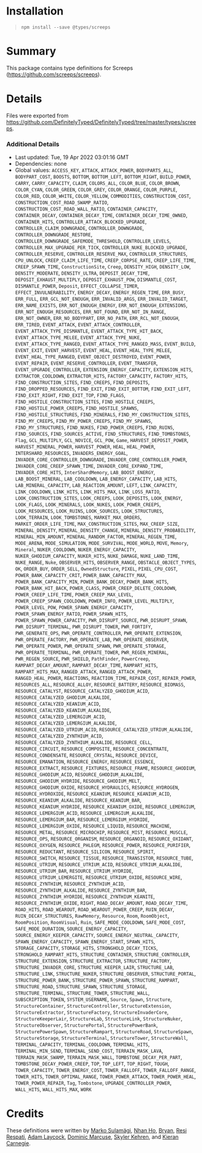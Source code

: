 # Installation
> `npm install --save @types/screeps`

# Summary
This package contains type definitions for Screeps (https://github.com/screeps/screeps).

# Details
Files were exported from https://github.com/DefinitelyTyped/DefinitelyTyped/tree/master/types/screeps.

### Additional Details
 * Last updated: Tue, 19 Apr 2022 03:01:16 GMT
 * Dependencies: none
 * Global values: `ACCESS_KEY`, `ATTACK`, `ATTACK_POWER`, `BODYPARTS_ALL`, `BODYPART_COST`, `BOOSTS`, `BOTTOM`, `BOTTOM_LEFT`, `BOTTOM_RIGHT`, `BUILD_POWER`, `CARRY`, `CARRY_CAPACITY`, `CLAIM`, `COLORS_ALL`, `COLOR_BLUE`, `COLOR_BROWN`, `COLOR_CYAN`, `COLOR_GREEN`, `COLOR_GREY`, `COLOR_ORANGE`, `COLOR_PURPLE`, `COLOR_RED`, `COLOR_WHITE`, `COLOR_YELLOW`, `COMMODITIES`, `CONSTRUCTION_COST`, `CONSTRUCTION_COST_ROAD_SWAMP_RATIO`, `CONSTRUCTION_COST_ROAD_WALL_RATIO`, `CONTAINER_CAPACITY`, `CONTAINER_DECAY`, `CONTAINER_DECAY_TIME`, `CONTAINER_DECAY_TIME_OWNED`, `CONTAINER_HITS`, `CONTROLLER_ATTACK_BLOCKED_UPGRADE`, `CONTROLLER_CLAIM_DOWNGRADE`, `CONTROLLER_DOWNGRADE`, `CONTROLLER_DOWNGRADE_RESTORE`, `CONTROLLER_DOWNGRADE_SAFEMODE_THRESHOLD`, `CONTROLLER_LEVELS`, `CONTROLLER_MAX_UPGRADE_PER_TICK`, `CONTROLLER_NUKE_BLOCKED_UPGRADE`, `CONTROLLER_RESERVE`, `CONTROLLER_RESERVE_MAX`, `CONTROLLER_STRUCTURES`, `CPU_UNLOCK`, `CREEP_CLAIM_LIFE_TIME`, `CREEP_CORPSE_RATE`, `CREEP_LIFE_TIME`, `CREEP_SPAWN_TIME`, `ConstructionSite`, `Creep`, `DENSITY_HIGH`, `DENSITY_LOW`, `DENSITY_MODERATE`, `DENSITY_ULTRA`, `DEPOSIT_DECAY_TIME`, `DEPOSIT_EXHAUST_MULTIPLY`, `DEPOSIT_EXHAUST_POW`, `DISMANTLE_COST`, `DISMANTLE_POWER`, `Deposit`, `EFFECT_COLLAPSE_TIMER`, `EFFECT_INVULNERABILITY`, `ENERGY_DECAY`, `ENERGY_REGEN_TIME`, `ERR_BUSY`, `ERR_FULL`, `ERR_GCL_NOT_ENOUGH`, `ERR_INVALID_ARGS`, `ERR_INVALID_TARGET`, `ERR_NAME_EXISTS`, `ERR_NOT_ENOUGH_ENERGY`, `ERR_NOT_ENOUGH_EXTENSIONS`, `ERR_NOT_ENOUGH_RESOURCES`, `ERR_NOT_FOUND`, `ERR_NOT_IN_RANGE`, `ERR_NOT_OWNER`, `ERR_NO_BODYPART`, `ERR_NO_PATH`, `ERR_RCL_NOT_ENOUGH`, `ERR_TIRED`, `EVENT_ATTACK`, `EVENT_ATTACK_CONTROLLER`, `EVENT_ATTACK_TYPE_DISMANTLE`, `EVENT_ATTACK_TYPE_HIT_BACK`, `EVENT_ATTACK_TYPE_MELEE`, `EVENT_ATTACK_TYPE_NUKE`, `EVENT_ATTACK_TYPE_RANGED`, `EVENT_ATTACK_TYPE_RANGED_MASS`, `EVENT_BUILD`, `EVENT_EXIT`, `EVENT_HARVEST`, `EVENT_HEAL`, `EVENT_HEAL_TYPE_MELEE`, `EVENT_HEAL_TYPE_RANGED`, `EVENT_OBJECT_DESTROYED`, `EVENT_POWER`, `EVENT_REPAIR`, `EVENT_RESERVE_CONTROLLER`, `EVENT_TRANSFER`, `EVENT_UPGRADE_CONTROLLER`, `EXTENSION_ENERGY_CAPACITY`, `EXTENSION_HITS`, `EXTRACTOR_COOLDOWN`, `EXTRACTOR_HITS`, `FACTORY_CAPACITY`, `FACTORY_HITS`, `FIND_CONSTRUCTION_SITES`, `FIND_CREEPS`, `FIND_DEPOSITS`, `FIND_DROPPED_RESOURCES`, `FIND_EXIT`, `FIND_EXIT_BOTTOM`, `FIND_EXIT_LEFT`, `FIND_EXIT_RIGHT`, `FIND_EXIT_TOP`, `FIND_FLAGS`, `FIND_HOSTILE_CONSTRUCTION_SITES`, `FIND_HOSTILE_CREEPS`, `FIND_HOSTILE_POWER_CREEPS`, `FIND_HOSTILE_SPAWNS`, `FIND_HOSTILE_STRUCTURES`, `FIND_MINERALS`, `FIND_MY_CONSTRUCTION_SITES`, `FIND_MY_CREEPS`, `FIND_MY_POWER_CREEPS`, `FIND_MY_SPAWNS`, `FIND_MY_STRUCTURES`, `FIND_NUKES`, `FIND_POWER_CREEPS`, `FIND_RUINS`, `FIND_SOURCES`, `FIND_SOURCES_ACTIVE`, `FIND_STRUCTURES`, `FIND_TOMBSTONES`, `Flag`, `GCL_MULTIPLY`, `GCL_NOVICE`, `GCL_POW`, `Game`, `HARVEST_DEPOSIT_POWER`, `HARVEST_MINERAL_POWER`, `HARVEST_POWER`, `HEAL`, `HEAL_POWER`, `INTERSHARD_RESOURCES`, `INVADERS_ENERGY_GOAL`, `INVADER_CORE_CONTROLLER_DOWNGRADE`, `INVADER_CORE_CONTROLLER_POWER`, `INVADER_CORE_CREEP_SPAWN_TIME`, `INVADER_CORE_EXPAND_TIME`, `INVADER_CORE_HITS`, `InterShardMemory`, `LAB_BOOST_ENERGY`, `LAB_BOOST_MINERAL`, `LAB_COOLDOWN`, `LAB_ENERGY_CAPACITY`, `LAB_HITS`, `LAB_MINERAL_CAPACITY`, `LAB_REACTION_AMOUNT`, `LEFT`, `LINK_CAPACITY`, `LINK_COOLDOWN`, `LINK_HITS`, `LINK_HITS_MAX`, `LINK_LOSS_RATIO`, `LOOK_CONSTRUCTION_SITES`, `LOOK_CREEPS`, `LOOK_DEPOSITS`, `LOOK_ENERGY`, `LOOK_FLAGS`, `LOOK_MINERALS`, `LOOK_NUKES`, `LOOK_POWER_CREEPS`, `LOOK_RESOURCES`, `LOOK_RUINS`, `LOOK_SOURCES`, `LOOK_STRUCTURES`, `LOOK_TERRAIN`, `LOOK_TOMBSTONES`, `MARKET_MAX_ORDERS`, `MARKET_ORDER_LIFE_TIME`, `MAX_CONSTRUCTION_SITES`, `MAX_CREEP_SIZE`, `MINERAL_DENSITY`, `MINERAL_DENSITY_CHANGE`, `MINERAL_DENSITY_PROBABILITY`, `MINERAL_MIN_AMOUNT`, `MINERAL_RANDOM_FACTOR`, `MINERAL_REGEN_TIME`, `MODE_ARENA`, `MODE_SIMULATION`, `MODE_SURVIVAL`, `MODE_WORLD`, `MOVE`, `Memory`, `Mineral`, `NUKER_COOLDOWN`, `NUKER_ENERGY_CAPACITY`, `NUKER_GHODIUM_CAPACITY`, `NUKER_HITS`, `NUKE_DAMAGE`, `NUKE_LAND_TIME`, `NUKE_RANGE`, `Nuke`, `OBSERVER_HITS`, `OBSERVER_RANGE`, `OBSTACLE_OBJECT_TYPES`, `OK`, `ORDER_BUY`, `ORDER_SELL`, `OwnedStructure`, `PIXEL`, `PIXEL_CPU_COST`, `POWER_BANK_CAPACITY_CRIT`, `POWER_BANK_CAPACITY_MAX`, `POWER_BANK_CAPACITY_MIN`, `POWER_BANK_DECAY`, `POWER_BANK_HITS`, `POWER_BANK_HIT_BACK`, `POWER_CLASS`, `POWER_CREEP_DELETE_COOLDOWN`, `POWER_CREEP_LIFE_TIME`, `POWER_CREEP_MAX_LEVEL`, `POWER_CREEP_SPAWN_COOLDOWN`, `POWER_INFO`, `POWER_LEVEL_MULTIPLY`, `POWER_LEVEL_POW`, `POWER_SPAWN_ENERGY_CAPACITY`, `POWER_SPAWN_ENERGY_RATIO`, `POWER_SPAWN_HITS`, `POWER_SPAWN_POWER_CAPACITY`, `PWR_DISRUPT_SOURCE`, `PWR_DISRUPT_SPAWN`, `PWR_DISRUPT_TERMINAL`, `PWR_DISRUPT_TOWER`, `PWR_FORTIFY`, `PWR_GENERATE_OPS`, `PWR_OPERATE_CONTROLLER`, `PWR_OPERATE_EXTENSION`, `PWR_OPERATE_FACTORY`, `PWR_OPERATE_LAB`, `PWR_OPERATE_OBSERVER`, `PWR_OPERATE_POWER`, `PWR_OPERATE_SPAWN`, `PWR_OPERATE_STORAGE`, `PWR_OPERATE_TERMINAL`, `PWR_OPERATE_TOWER`, `PWR_REGEN_MINERAL`, `PWR_REGEN_SOURCE`, `PWR_SHIELD`, `PathFinder`, `PowerCreep`, `RAMPART_DECAY_AMOUNT`, `RAMPART_DECAY_TIME`, `RAMPART_HITS`, `RAMPART_HITS_MAX`, `RANGED_ATTACK`, `RANGED_ATTACK_POWER`, `RANGED_HEAL_POWER`, `REACTIONS`, `REACTION_TIME`, `REPAIR_COST`, `REPAIR_POWER`, `RESOURCES_ALL`, `RESOURCE_ALLOY`, `RESOURCE_BATTERY`, `RESOURCE_BIOMASS`, `RESOURCE_CATALYST`, `RESOURCE_CATALYZED_GHODIUM_ACID`, `RESOURCE_CATALYZED_GHODIUM_ALKALIDE`, `RESOURCE_CATALYZED_KEANIUM_ACID`, `RESOURCE_CATALYZED_KEANIUM_ALKALIDE`, `RESOURCE_CATALYZED_LEMERGIUM_ACID`, `RESOURCE_CATALYZED_LEMERGIUM_ALKALIDE`, `RESOURCE_CATALYZED_UTRIUM_ACID`, `RESOURCE_CATALYZED_UTRIUM_ALKALIDE`, `RESOURCE_CATALYZED_ZYNTHIUM_ACID`, `RESOURCE_CATALYZED_ZYNTHIUM_ALKALIDE`, `RESOURCE_CELL`, `RESOURCE_CIRCUIT`, `RESOURCE_COMPOSITE`, `RESOURCE_CONCENTRATE`, `RESOURCE_CONDENSATE`, `RESOURCE_CRYSTAL`, `RESOURCE_DEVICE`, `RESOURCE_EMANATION`, `RESOURCE_ENERGY`, `RESOURCE_ESSENCE`, `RESOURCE_EXTRACT`, `RESOURCE_FIXTURES`, `RESOURCE_FRAME`, `RESOURCE_GHODIUM`, `RESOURCE_GHODIUM_ACID`, `RESOURCE_GHODIUM_ALKALIDE`, `RESOURCE_GHODIUM_HYDRIDE`, `RESOURCE_GHODIUM_MELT`, `RESOURCE_GHODIUM_OXIDE`, `RESOURCE_HYDRAULICS`, `RESOURCE_HYDROGEN`, `RESOURCE_HYDROXIDE`, `RESOURCE_KEANIUM`, `RESOURCE_KEANIUM_ACID`, `RESOURCE_KEANIUM_ALKALIDE`, `RESOURCE_KEANIUM_BAR`, `RESOURCE_KEANIUM_HYDRIDE`, `RESOURCE_KEANIUM_OXIDE`, `RESOURCE_LEMERGIUM`, `RESOURCE_LEMERGIUM_ACID`, `RESOURCE_LEMERGIUM_ALKALIDE`, `RESOURCE_LEMERGIUM_BAR`, `RESOURCE_LEMERGIUM_HYDRIDE`, `RESOURCE_LEMERGIUM_OXIDE`, `RESOURCE_LIQUID`, `RESOURCE_MACHINE`, `RESOURCE_METAL`, `RESOURCE_MICROCHIP`, `RESOURCE_MIST`, `RESOURCE_MUSCLE`, `RESOURCE_OPS`, `RESOURCE_ORGANISM`, `RESOURCE_ORGANOID`, `RESOURCE_OXIDANT`, `RESOURCE_OXYGEN`, `RESOURCE_PHLEGM`, `RESOURCE_POWER`, `RESOURCE_PURIFIER`, `RESOURCE_REDUCTANT`, `RESOURCE_SILICON`, `RESOURCE_SPIRIT`, `RESOURCE_SWITCH`, `RESOURCE_TISSUE`, `RESOURCE_TRANSISTOR`, `RESOURCE_TUBE`, `RESOURCE_UTRIUM`, `RESOURCE_UTRIUM_ACID`, `RESOURCE_UTRIUM_ALKALIDE`, `RESOURCE_UTRIUM_BAR`, `RESOURCE_UTRIUM_HYDRIDE`, `RESOURCE_UTRIUM_LEMERGITE`, `RESOURCE_UTRIUM_OXIDE`, `RESOURCE_WIRE`, `RESOURCE_ZYNTHIUM`, `RESOURCE_ZYNTHIUM_ACID`, `RESOURCE_ZYNTHIUM_ALKALIDE`, `RESOURCE_ZYNTHIUM_BAR`, `RESOURCE_ZYNTHIUM_HYDRIDE`, `RESOURCE_ZYNTHIUM_KEANITE`, `RESOURCE_ZYNTHIUM_OXIDE`, `RIGHT`, `ROAD_DECAY_AMOUNT`, `ROAD_DECAY_TIME`, `ROAD_HITS`, `ROAD_WEAROUT`, `ROAD_WEAROUT_POWER_CREEP`, `RUIN_DECAY`, `RUIN_DECAY_STRUCTURES`, `RawMemory`, `Resource`, `Room`, `RoomObject`, `RoomPosition`, `RoomVisual`, `Ruin`, `SAFE_MODE_COOLDOWN`, `SAFE_MODE_COST`, `SAFE_MODE_DURATION`, `SOURCE_ENERGY_CAPACITY`, `SOURCE_ENERGY_KEEPER_CAPACITY`, `SOURCE_ENERGY_NEUTRAL_CAPACITY`, `SPAWN_ENERGY_CAPACITY`, `SPAWN_ENERGY_START`, `SPAWN_HITS`, `STORAGE_CAPACITY`, `STORAGE_HITS`, `STRONGHOLD_DECAY_TICKS`, `STRONGHOLD_RAMPART_HITS`, `STRUCTURE_CONTAINER`, `STRUCTURE_CONTROLLER`, `STRUCTURE_EXTENSION`, `STRUCTURE_EXTRACTOR`, `STRUCTURE_FACTORY`, `STRUCTURE_INVADER_CORE`, `STRUCTURE_KEEPER_LAIR`, `STRUCTURE_LAB`, `STRUCTURE_LINK`, `STRUCTURE_NUKER`, `STRUCTURE_OBSERVER`, `STRUCTURE_PORTAL`, `STRUCTURE_POWER_BANK`, `STRUCTURE_POWER_SPAWN`, `STRUCTURE_RAMPART`, `STRUCTURE_ROAD`, `STRUCTURE_SPAWN`, `STRUCTURE_STORAGE`, `STRUCTURE_TERMINAL`, `STRUCTURE_TOWER`, `STRUCTURE_WALL`, `SUBSCRIPTION_TOKEN`, `SYSTEM_USERNAME`, `Source`, `Spawn`, `Structure`, `StructureContainer`, `StructureController`, `StructureExtension`, `StructureExtractor`, `StructureFactory`, `StructureInvaderCore`, `StructureKeeperLair`, `StructureLab`, `StructureLink`, `StructureNuker`, `StructureObserver`, `StructurePortal`, `StructurePowerBank`, `StructurePowerSpawn`, `StructureRampart`, `StructureRoad`, `StructureSpawn`, `StructureStorage`, `StructureTerminal`, `StructureTower`, `StructureWall`, `TERMINAL_CAPACITY`, `TERMINAL_COOLDOWN`, `TERMINAL_HITS`, `TERMINAL_MIN_SEND`, `TERMINAL_SEND_COST`, `TERRAIN_MASK_LAVA`, `TERRAIN_MASK_SWAMP`, `TERRAIN_MASK_WALL`, `TOMBSTONE_DECAY_PER_PART`, `TOMBSTONE_DECAY_POWER_CREEP`, `TOP`, `TOP_LEFT`, `TOP_RIGHT`, `TOUGH`, `TOWER_CAPACITY`, `TOWER_ENERGY_COST`, `TOWER_FALLOFF`, `TOWER_FALLOFF_RANGE`, `TOWER_HITS`, `TOWER_OPTIMAL_RANGE`, `TOWER_POWER_ATTACK`, `TOWER_POWER_HEAL`, `TOWER_POWER_REPAIR`, `Tag`, `Tombstone`, `UPGRADE_CONTROLLER_POWER`, `WALL_HITS`, `WALL_HITS_MAX`, `WORK`

# Credits
These definitions were written by [Marko Sulamägi](https://github.com/MarkoSulamagi), [Nhan Ho](https://github.com/NhanHo), [Bryan](https://github.com/bryanbecker), [Resi Respati](https://github.com/resir014), [Adam Laycock](https://github.com/Arcath), [Dominic Marcuse](https://github.com/dmarcuse), [Skyler Kehren](https://github.com/pyrodogg), and [Kieran Carnegie](https://github.com/kotarou).

